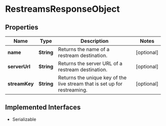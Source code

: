 

# RestreamsResponseObject

## Properties

Name | Type | Description | Notes
------------ | ------------- | ------------- | -------------
**name** | **String** | Returns the name of a restream destination. |  [optional]
**serverUrl** | **String** | Returns the server URL of a restream destination. |  [optional]
**streamKey** | **String** | Returns the unique key of the live stream that is set up for restreaming. |  [optional]


## Implemented Interfaces

* Serializable



